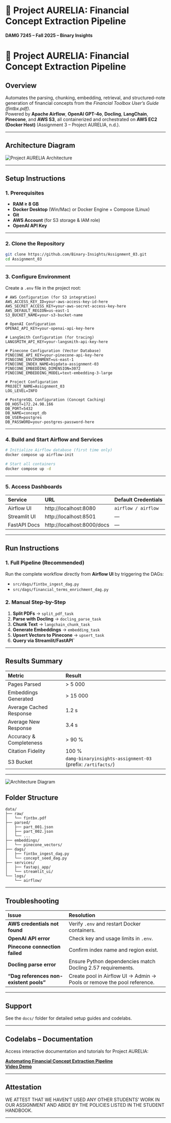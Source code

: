 # 🧠 Project AURELIA: Financial Concept Extraction Pipeline  
**DAMG 7245 – Fall 2025 – Binary Insights**

# 🧠 Project AURELIA: Financial Concept Extraction Pipeline

## Overview
Automates the parsing, chunking, embedding, retrieval, and structured-note generation of financial concepts from the *Financial Toolbox User’s Guide (fintbx.pdf)*.  
Powered by **Apache Airflow**, **OpenAI GPT-4o**, **Docling**, **LangChain**, **Pinecone**, and **AWS S3**, all containerized and orchestrated on **AWS EC2 (Docker Host)** (Assignment 3 – Project AURELIA, n.d.).

---

## Architecture Diagram
![Project AURELIA Architecture](4eb5d434-6562-4275-a8fc-07607be7bf05.png)

---

## Setup Instructions

### 1. Prerequisites
- **RAM ≥ 8 GB**
- **Docker Desktop** (Win/Mac) or Docker Engine + Compose (Linux)
- **Git**
- **AWS Account** (for S3 storage & IAM role)
- **OpenAI API Key**

---

### 2. Clone the Repository
```bash
git clone https://github.com/Binary-Insights/Assignment_03.git
cd Assignment_03
```

---

### 3. Configure Environment
Create a `.env` file in the project root:

```env
# AWS Configuration (for S3 integration)
AWS_ACCESS_KEY_ID=your-aws-access-key-id-here
AWS_SECRET_ACCESS_KEY=your-aws-secret-access-key-here
AWS_DEFAULT_REGION=us-east-1
S3_BUCKET_NAME=your-s3-bucket-name

# OpenAI Configuration
OPENAI_API_KEY=your-openai-api-key-here

# LangSmith Configuration (for tracing)
LANGSMITH_API_KEY=your-langsmith-api-key-here

# Pinecone Configuration (Vector Database)
PINECONE_API_KEY=your-pinecone-api-key-here
PINECONE_ENVIRONMENT=us-east-1
PINECONE_INDEX_NAME=bigdata-assignment-03
PINECONE_EMBEDDING_DIMENSION=3072
PINECONE_EMBEDDING_MODEL=text-embedding-3-large

# Project Configuration
PROJECT_NAME=Assignment_03
LOG_LEVEL=INFO

# PostgreSQL Configuration (Concept Caching)
DB_HOST=172.24.98.166
DB_PORT=5432
DB_NAME=concept_db
DB_USER=postgres
DB_PASSWORD=your-postgres-password-here
```

---

### 4. Build and Start Airflow and Services
```bash
# Initialize Airflow database (first time only)
docker compose up airflow-init

# Start all containers
docker compose up -d
```

---

### 5. Access Dashboards
| Service | URL | Default Credentials |
|:--|:--|:--|
| Airflow UI | http://localhost:8080 | `airflow / airflow` |
| Streamlit UI | http://localhost:8501 | — |
| FastAPI Docs | http://localhost:8000/docs | — |

---

## Run Instructions

### 1. Full Pipeline (Recommended)
Run the complete workflow directly from **Airflow UI** by triggering the DAGs:
- `src/dags/fintbx_ingest_dag.py`
- `src/dags/financial_terms_enrichment_dag.py`

### 2. Manual Step-by-Step
1. **Split PDFs** → `split_pdf_task`  
2. **Parse with Docling** → `docling_parse_task`  
3. **Chunk Text** → `langchain_chunk_task`  
4. **Generate Embeddings** → `embedding_task`  
5. **Upsert Vectors to Pinecone** → `upsert_task`  
6. **Query via Streamlit/FastAPI`**

---

## Results Summary
| Metric | Result |
|:--|:--|
| Pages Parsed | > 5 000 |
| Embeddings Generated | > 15 000 |
| Average Cached Response | 1.2 s |
| Average New Response | 3.4 s |
| Accuracy & Completeness | > 90 % |
| Citation Fidelity | 100 % |
| S3 Bucket | `damg-binaryinsights-assignment-03` (prefix: `/artifacts/`) |

---

![Architecture Diagram](setup/architecture_diagram.png)

## Folder Structure
```
data/
├── raw/
│   └── fintbx.pdf
├── parsed/
│   ├── part_001.json
│   ├── part_002.json
│   └── ...
├── embeddings/
│   └── pinecone_vectors/
├── dags/
│   ├── fintbx_ingest_dag.py
│   └── concept_seed_dag.py
├── services/
│   ├── fastapi_app/
│   └── streamlit_ui/
└── logs/
    └── airflow/
```

---

## Troubleshooting
| Issue | Resolution |
|:--|:--|
| **AWS credentials not found** | Verify `.env` and restart Docker containers. |
| **OpenAI API error** | Check key and usage limits in `.env`. |
| **Pinecone connection failed** | Confirm index name and region exist. |
| **Docling parse error** | Ensure Python dependencies match Docling 2.57 requirements. |
| **“Dag references non-existent pools”** | Create pool in Airflow UI → Admin → Pools or remove the pool reference. |

---

## Support
See the `docs/` folder for detailed setup guides and codelabs.

---

## Codelabs – Documentation
Access interactive documentation and tutorials for Project AURELIA:

[**Automating Financial Concept Extraction Pipeline**](https://codelabs-preview.appspot.com/?file_id=11KEFuXQkCkHAY6lqDIBsLace-moi5qR07OULxfLJguw#7)  
[**Video Demo**]()

---

## Attestation
WE ATTEST THAT WE HAVEN’T USED ANY OTHER STUDENTS’ WORK IN OUR ASSIGNMENT AND ABIDE BY THE POLICIES LISTED IN THE STUDENT HANDBOOK.

---
